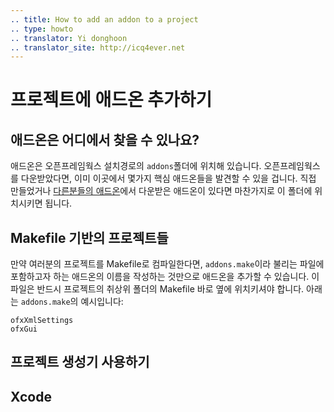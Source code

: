 ```yaml
---
.. title: How to add an addon to a project
.. type: howto
.. translator: Yi donghoon
.. translator_site: http://icq4ever.net
---
```


# 프로젝트에 애드온 추가하기

## 애드온은 어디에서 찾을 수 있나요?

애드온은 오픈프레임웍스 설치경로의 ```addons```폴더에 위치해 있습니다. 오픈프레임웍스를 다운받았다면, 이미 이곳에서 몇가지 핵심 애드온들을 발견할 수 있을 겁니다. 직접 만들었거나 [다른분들의 애드온](http://ofxaddons.com/)에서 다운받은 애드온이 있다면 마찬가지로 이 폴더에 위치시키면 됩니다.

## Makefile 기반의 프로젝트들

만약 여러분의 프로젝트를 Makefile로 컴파일한다면, ```addons.make```이라 불리는 파일에 포함하고자 하는 애드온의 이름을 작성하는 것만으로 애드온을 추가할 수 있습니다. 이 파일은 반드시 프로젝트의 취상위 폴더의 Makefile 바로 옆에 위치키셔야 합니다. 아래는 ```addons.make```의 예시입니다:

```
ofxXmlSettings
ofxGui
```

## 프로젝트 생성기 사용하기

## Xcode
